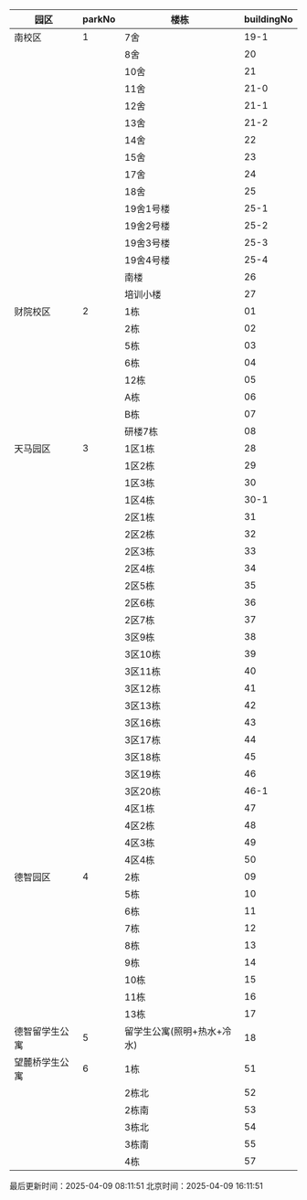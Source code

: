 | 园区 | parkNo | 楼栋 | buildingNo |
|------|------|------|------|
| 南校区 | 1 | 7舍 | 19-1 |
|      |      | 8舍 | 20 |
|      |      | 10舍 | 21 |
|      |      | 11舍 | 21-0 |
|      |      | 12舍 | 21-1 |
|      |      | 13舍 | 21-2 |
|      |      | 14舍 | 22 |
|      |      | 15舍 | 23 |
|      |      | 17舍 | 24 |
|      |      | 18舍 | 25 |
|      |      | 19舍1号楼 | 25-1 |
|      |      | 19舍2号楼 | 25-2 |
|      |      | 19舍3号楼 | 25-3 |
|      |      | 19舍4号楼 | 25-4 |
|      |      | 南楼 | 26 |
|      |      | 培训小楼 | 27 |
| 财院校区 | 2 | 1栋 | 01 |
|      |      | 2栋 | 02 |
|      |      | 5栋 | 03 |
|      |      | 6栋 | 04 |
|      |      | 12栋 | 05 |
|      |      | A栋 | 06 |
|      |      | B栋 | 07 |
|      |      | 研楼7栋 | 08 |
| 天马园区 | 3 | 1区1栋 | 28 |
|      |      | 1区2栋 | 29 |
|      |      | 1区3栋 | 30 |
|      |      | 1区4栋 | 30-1 |
|      |      | 2区1栋 | 31 |
|      |      | 2区2栋 | 32 |
|      |      | 2区3栋 | 33 |
|      |      | 2区4栋 | 34 |
|      |      | 2区5栋 | 35 |
|      |      | 2区6栋 | 36 |
|      |      | 2区7栋 | 37 |
|      |      | 3区9栋 | 38 |
|      |      | 3区10栋 | 39 |
|      |      | 3区11栋 | 40 |
|      |      | 3区12栋 | 41 |
|      |      | 3区13栋 | 42 |
|      |      | 3区16栋 | 43 |
|      |      | 3区17栋 | 44 |
|      |      | 3区18栋 | 45 |
|      |      | 3区19栋 | 46 |
|      |      | 3区20栋 | 46-1 |
|      |      | 4区1栋 | 47 |
|      |      | 4区2栋 | 48 |
|      |      | 4区3栋 | 49 |
|      |      | 4区4栋 | 50 |
| 德智园区 | 4 | 2栋 | 09 |
|      |      | 5栋 | 10 |
|      |      | 6栋 | 11 |
|      |      | 7栋 | 12 |
|      |      | 8栋 | 13 |
|      |      | 9栋 | 14 |
|      |      | 10栋 | 15 |
|      |      | 11栋 | 16 |
|      |      | 13栋 | 17 |
| 德智留学生公寓 | 5 | 留学生公寓(照明+热水+冷水) | 18 |
| 望麓桥学生公寓 | 6 | 1栋 | 51 |
|      |      | 2栋北 | 52 |
|      |      | 2栋南 | 53 |
|      |      | 3栋北 | 54 |
|      |      | 3栋南 | 55 |
|      |      | 4栋 | 57 |

最后更新时间：2025-04-09 08:11:51 北京时间：2025-04-09 16:11:51
